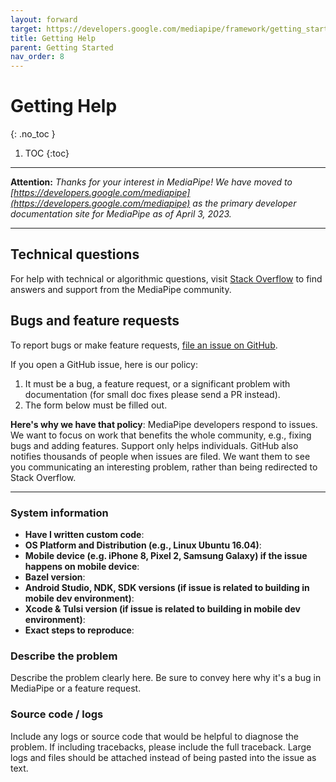 ```yaml
---
layout: forward
target: https://developers.google.com/mediapipe/framework/getting_started/help
title: Getting Help
parent: Getting Started
nav_order: 8
---
```


# Getting Help
{: .no_toc }

1. TOC
{:toc}
---

**Attention:** *Thanks for your interest in MediaPipe! We have moved to
[https://developers.google.com/mediapipe](https://developers.google.com/mediapipe)
as the primary developer documentation site for MediaPipe as of April 3, 2023.*

----

## Technical questions

For help with technical or algorithmic questions, visit
[Stack Overflow](https://stackoverflow.com/questions/tagged/mediapipe) to find
answers and support from the MediaPipe community.

## Bugs and feature requests

To report bugs or make feature requests,
[file an issue on GitHub](https://github.com/google/mediapipe/issues).

If you open a GitHub issue, here is our policy:

1. It must be a bug, a feature request, or a significant problem with documentation (for small doc fixes please send a PR instead).
2. The form below must be filled out.

**Here's why we have that policy**: MediaPipe developers respond to issues. We want to focus on work that benefits the whole community, e.g., fixing bugs and adding features. Support only helps individuals. GitHub also notifies thousands of people when issues are filed. We want them to see you communicating an interesting problem, rather than being redirected to Stack Overflow.

------------------------

### System information
- **Have I written custom code**:
- **OS Platform and Distribution (e.g., Linux Ubuntu 16.04)**:
- **Mobile device (e.g. iPhone 8, Pixel 2, Samsung Galaxy) if the issue happens on mobile device**:
- **Bazel version**:
- **Android Studio, NDK, SDK versions (if issue is related to building in mobile dev environment)**:
- **Xcode & Tulsi version (if issue is related to building in mobile dev environment)**:
- **Exact steps to reproduce**:

### Describe the problem
Describe the problem clearly here. Be sure to convey here why it's a bug in MediaPipe or a feature request.

### Source code / logs
Include any logs or source code that would be helpful to diagnose the problem. If including tracebacks, please include the full traceback. Large logs and files should be attached instead of being pasted into the issue as text.
